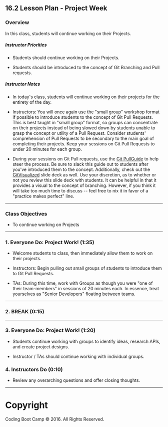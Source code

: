 ## 16.2 Lesson Plan - Project Week

### Overview

In this class, students will continue working on their Projects. 

##### Instructor Priorities

* Students should continue working on their Projects.

* Students should be introduced to the concept of Git Branching and Pull requests. 

##### Instructor Notes

* In today's class, students will continue working on their projects for the entirety of the day. 

* Instructors: You will once again use the "small group" workshop format if possible to introduce students to the concept of Git Pull Requests. This is best taught in "small group" format, so groups can concentrate on their projects instead of being slowed down by students unable to grasp the concept or utility of a Pull Request. Consider students' comprehension of Pull Requests to be secondary to the main goal of completing their projects. Keep your sessions on Git Pull Requests to under 20 minutes for each group. 

* During your sessions on Git Pull requests, use the [Git PullGuide](Supplemental/GitPullGuide.docx) to help steer the process. Be sure to slack this guide out to students after you've introduced them to the concept. Additionally, check out the [GitVisualized](Slide-Shows) slide deck as well. Use your discretion, as to whether or not you review this slide deck with students. It can be helpful in that it provides a visual to the concept of branching. However, if you think it will take too much time to discuss -- feel free to nix it in favor of a "practice makes perfect" line. 

- - -

### Class Objectives

* To continue working on Projects

- - -

### 1. Everyone Do: Project Work! (1:35)

* Welcome students to class, then immediately allow them to work on their projects. 

* Instructors: Begin pulling out small groups of students to introduce them to Git Pull Requests. 

* TAs: During this time, work with Groups as though you were "one of their team-members" in sessions of 20 minutes each. In essence, treat yourselves as "Senior Developers" floating between teams. 

- - -

### 2. BREAK (0:15)

- - -

### 3. Everyone Do: Project Work! (1:20)

* Students continue working with groups to identify ideas, research APIs, and create project designs. 

* Instructor / TAs should continue working with individual groups. 

### 4. Instructors Do (0:10)

* Review any overarching questions and offer closing thoughts. 

- - -

# Copyright

Coding Boot Camp © 2016. All Rights Reserved.
